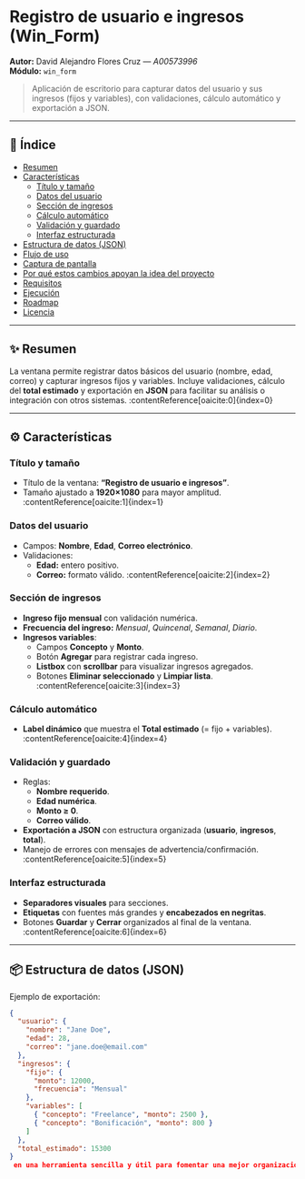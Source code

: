 # Registro de usuario e ingresos (Win_Form)

**Autor:** David Alejandro Flores Cruz — *A00573996*  
**Módulo:** `win_form`

> Aplicación de escritorio para capturar datos del usuario y sus ingresos (fijos y variables), con validaciones, cálculo automático y exportación a JSON.

---

## 🧭 Índice
- [Resumen](#-resumen)
- [Características](#-características)
  - [Título y tamaño](#título-y-tamaño)
  - [Datos del usuario](#datos-del-usuario)
  - [Sección de ingresos](#sección-de-ingresos)
  - [Cálculo automático](#cálculo-automático)
  - [Validación y guardado](#validación-y-guardado)
  - [Interfaz estructurada](#interfaz-estructurada)
- [Estructura de datos (JSON)](#-estructura-de-datos-json)
- [Flujo de uso](#-flujo-de-uso)
- [Captura de pantalla](#-captura-de-pantalla)
- [Por qué estos cambios apoyan la idea del proyecto](#-por-qué-estos-cambios-apoyan-la-idea-del-proyecto)
- [Requisitos](#-requisitos)
- [Ejecución](#-ejecución)
- [Roadmap](#-roadmap)
- [Licencia](#-licencia)

---

## ✨ Resumen
La ventana permite registrar datos básicos del usuario (nombre, edad, correo) y capturar ingresos fijos y variables. Incluye validaciones, cálculo del **total estimado** y exportación en **JSON** para facilitar su análisis o integración con otros sistemas. :contentReference[oaicite:0]{index=0}

---

## ⚙️ Características

### Título y tamaño
- Título de la ventana: **“Registro de usuario e ingresos”**.  
- Tamaño ajustado a **1920×1080** para mayor amplitud. :contentReference[oaicite:1]{index=1}

### Datos del usuario
- Campos: **Nombre**, **Edad**, **Correo electrónico**.  
- Validaciones:
  - **Edad:** entero positivo.
  - **Correo:** formato válido. :contentReference[oaicite:2]{index=2}

### Sección de ingresos
- **Ingreso fijo mensual** con validación numérica.  
- **Frecuencia del ingreso:** *Mensual*, *Quincenal*, *Semanal*, *Diario*.  
- **Ingresos variables**:
  - Campos **Concepto** y **Monto**.
  - Botón **Agregar** para registrar cada ingreso.
  - **Listbox** con **scrollbar** para visualizar ingresos agregados.
  - Botones **Eliminar seleccionado** y **Limpiar lista**. :contentReference[oaicite:3]{index=3}

### Cálculo automático
- **Label dinámico** que muestra el **Total estimado** (= fijo + variables). :contentReference[oaicite:4]{index=4}

### Validación y guardado
- Reglas:
  - **Nombre requerido**.
  - **Edad numérica**.
  - **Monto ≥ 0**.
  - **Correo válido**.
- **Exportación a JSON** con estructura organizada (**usuario**, **ingresos**, **total**).
- Manejo de errores con mensajes de advertencia/confirmación. :contentReference[oaicite:5]{index=5}

### Interfaz estructurada
- **Separadores visuales** para secciones.
- **Etiquetas** con fuentes más grandes y **encabezados en negritas**.
- Botones **Guardar** y **Cerrar** organizados al final de la ventana. :contentReference[oaicite:6]{index=6}

---

## 📦 Estructura de datos (JSON)
Ejemplo de exportación:

```json
{
  "usuario": {
    "nombre": "Jane Doe",
    "edad": 28,
    "correo": "jane.doe@email.com"
  },
  "ingresos": {
    "fijo": {
      "monto": 12000,
      "frecuencia": "Mensual"
    },
    "variables": [
      { "concepto": "Freelance", "monto": 2500 },
      { "concepto": "Bonificación", "monto": 800 }
    ]
  },
  "total_estimado": 15300
}
 en una herramienta sencilla y útil para fomentar una mejor organización financiera, lo cual está en línea con el ODS 8: Trabajo decente y crecimiento económico.

